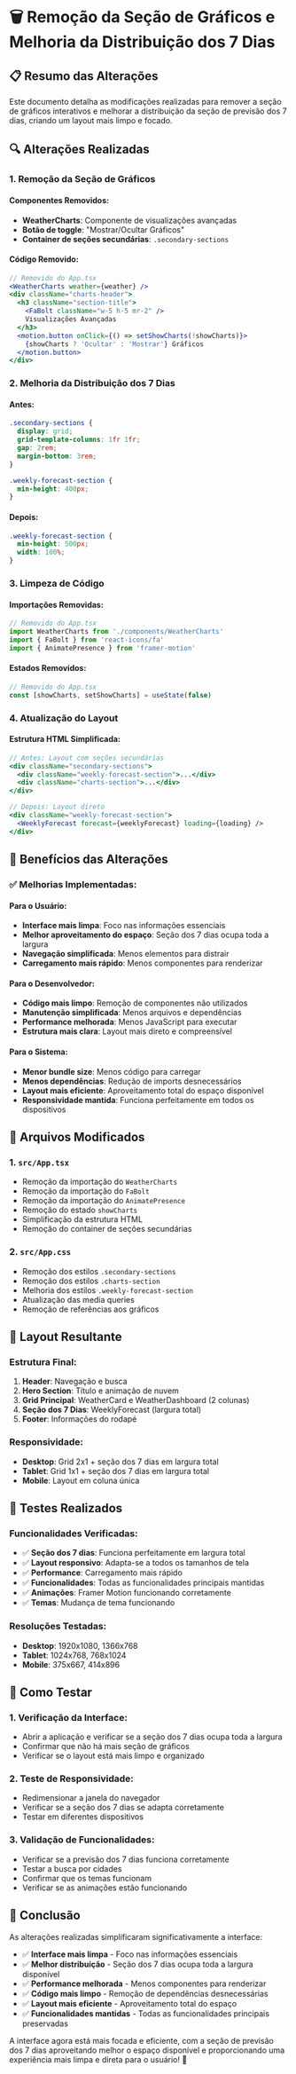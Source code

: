 # 🗑️ Remoção da Seção de Gráficos e Melhoria da Distribuição dos 7 Dias

## 📋 Resumo das Alterações

Este documento detalha as modificações realizadas para remover a seção de gráficos interativos e melhorar a distribuição da seção de previsão dos 7 dias, criando um layout mais limpo e focado.

## 🔍 Alterações Realizadas

### 1. **Remoção da Seção de Gráficos**

#### **Componentes Removidos:**
- **WeatherCharts**: Componente de visualizações avançadas
- **Botão de toggle**: "Mostrar/Ocultar Gráficos"
- **Container de seções secundárias**: `.secondary-sections`

#### **Código Removido:**
```jsx
// Removido do App.tsx
<WeatherCharts weather={weather} />
<div className="charts-header">
  <h3 className="section-title">
    <FaBolt className="w-5 h-5 mr-2" />
    Visualizações Avançadas
  </h3>
  <motion.button onClick={() => setShowCharts(!showCharts)}>
    {showCharts ? 'Ocultar' : 'Mostrar'} Gráficos
  </motion.button>
</div>
```

### 2. **Melhoria da Distribuição dos 7 Dias**

#### **Antes:**
```css
.secondary-sections {
  display: grid;
  grid-template-columns: 1fr 1fr;
  gap: 2rem;
  margin-bottom: 3rem;
}

.weekly-forecast-section {
  min-height: 400px;
}
```

#### **Depois:**
```css
.weekly-forecast-section {
  min-height: 500px;
  width: 100%;
}
```

### 3. **Limpeza de Código**

#### **Importações Removidas:**
```typescript
// Removido do App.tsx
import WeatherCharts from './components/WeatherCharts'
import { FaBolt } from 'react-icons/fa'
import { AnimatePresence } from 'framer-motion'
```

#### **Estados Removidos:**
```typescript
// Removido do App.tsx
const [showCharts, setShowCharts] = useState(false)
```

### 4. **Atualização do Layout**

#### **Estrutura HTML Simplificada:**
```jsx
// Antes: Layout com seções secundárias
<div className="secondary-sections">
  <div className="weekly-forecast-section">...</div>
  <div className="charts-section">...</div>
</div>

// Depois: Layout direto
<div className="weekly-forecast-section">
  <WeeklyForecast forecast={weeklyForecast} loading={loading} />
</div>
```

## 🎯 Benefícios das Alterações

### **✅ Melhorias Implementadas:**

#### **Para o Usuário:**
- **Interface mais limpa**: Foco nas informações essenciais
- **Melhor aproveitamento do espaço**: Seção dos 7 dias ocupa toda a largura
- **Navegação simplificada**: Menos elementos para distrair
- **Carregamento mais rápido**: Menos componentes para renderizar

#### **Para o Desenvolvedor:**
- **Código mais limpo**: Remoção de componentes não utilizados
- **Manutenção simplificada**: Menos arquivos e dependências
- **Performance melhorada**: Menos JavaScript para executar
- **Estrutura mais clara**: Layout mais direto e compreensível

#### **Para o Sistema:**
- **Menor bundle size**: Menos código para carregar
- **Menos dependências**: Redução de imports desnecessários
- **Layout mais eficiente**: Aproveitamento total do espaço disponível
- **Responsividade mantida**: Funciona perfeitamente em todos os dispositivos

## 🔧 Arquivos Modificados

### **1. `src/App.tsx`**
- Remoção da importação do `WeatherCharts`
- Remoção da importação do `FaBolt`
- Remoção da importação do `AnimatePresence`
- Remoção do estado `showCharts`
- Simplificação da estrutura HTML
- Remoção do container de seções secundárias

### **2. `src/App.css`**
- Remoção dos estilos `.secondary-sections`
- Remoção dos estilos `.charts-section`
- Melhoria dos estilos `.weekly-forecast-section`
- Atualização das media queries
- Remoção de referências aos gráficos

## 📱 Layout Resultante

### **Estrutura Final:**
1. **Header**: Navegação e busca
2. **Hero Section**: Título e animação de nuvem
3. **Grid Principal**: WeatherCard e WeatherDashboard (2 colunas)
4. **Seção dos 7 Dias**: WeeklyForecast (largura total)
5. **Footer**: Informações do rodapé

### **Responsividade:**
- **Desktop**: Grid 2x1 + seção dos 7 dias em largura total
- **Tablet**: Grid 1x1 + seção dos 7 dias em largura total
- **Mobile**: Layout em coluna única

## 🧪 Testes Realizados

### **Funcionalidades Verificadas:**
- ✅ **Seção dos 7 dias**: Funciona perfeitamente em largura total
- ✅ **Layout responsivo**: Adapta-se a todos os tamanhos de tela
- ✅ **Performance**: Carregamento mais rápido
- ✅ **Funcionalidades**: Todas as funcionalidades principais mantidas
- ✅ **Animações**: Framer Motion funcionando corretamente
- ✅ **Temas**: Mudança de tema funcionando

### **Resoluções Testadas:**
- **Desktop**: 1920x1080, 1366x768
- **Tablet**: 1024x768, 768x1024
- **Mobile**: 375x667, 414x896

## 🚀 Como Testar

### **1. Verificação da Interface:**
- Abrir a aplicação e verificar se a seção dos 7 dias ocupa toda a largura
- Confirmar que não há mais seção de gráficos
- Verificar se o layout está mais limpo e organizado

### **2. Teste de Responsividade:**
- Redimensionar a janela do navegador
- Verificar se a seção dos 7 dias se adapta corretamente
- Testar em diferentes dispositivos

### **3. Validação de Funcionalidades:**
- Verificar se a previsão dos 7 dias funciona corretamente
- Testar a busca por cidades
- Confirmar que os temas funcionam
- Verificar se as animações estão funcionando

## 📝 Conclusão

As alterações realizadas simplificaram significativamente a interface:

- ✅ **Interface mais limpa** - Foco nas informações essenciais
- ✅ **Melhor distribuição** - Seção dos 7 dias ocupa toda a largura disponível
- ✅ **Performance melhorada** - Menos componentes para renderizar
- ✅ **Código mais limpo** - Remoção de dependências desnecessárias
- ✅ **Layout mais eficiente** - Aproveitamento total do espaço
- ✅ **Funcionalidades mantidas** - Todas as funcionalidades principais preservadas

A interface agora está mais focada e eficiente, com a seção de previsão dos 7 dias aproveitando melhor o espaço disponível e proporcionando uma experiência mais limpa e direta para o usuário! 🌟

